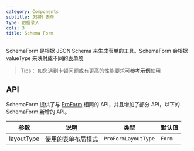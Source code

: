 ```yaml
---
category: Components
subtitle: JSON 表单
type: 数据录入
cols: 3
title: Schema Form
---
```


SchemaForm 是根据 JSON Schema 来生成表单的工具。SchemaForm 会根据 valueType 来映射成不同的[表单项](/components/schema)

> Tips： 如您遇到卡顿问题或有更高的性能要求可[参考示例](/components/schema-form#高性能代码示例)使用


## API

SchemaForm 提供了与 [ProForm](/components/form/#proform) 相同的 API，并且增加了部分 API，以下的 SchemaForm 新增的 API。

| 参数   | 说明                        | 类型                        | 默认值               |
| ----- | --------------------------- | --------------------------- | -------------------- |
| layoutType | 使用的表单布局模式      | `ProFormLayoutType`                   | `Form` |